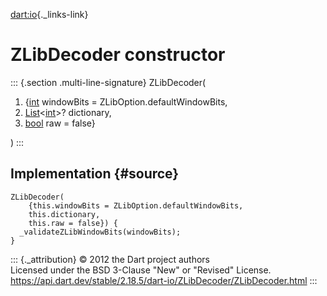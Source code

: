[dart:io](../../dart-io/dart-io-library){._links-link}

ZLibDecoder constructor
=======================

::: {.section .multi-line-signature}
ZLibDecoder(

1.  {[int](../../dart-core/int-class) windowBits =
    ZLibOption.defaultWindowBits,
2.  [List](../../dart-core/list-class)\<[int](../../dart-core/int-class)\>?
    dictionary,
3.  [bool](../../dart-core/bool-class) raw = false}

)
:::

Implementation {#source}
--------------

``` {.language-dart data-language="dart"}
ZLibDecoder(
    {this.windowBits = ZLibOption.defaultWindowBits,
    this.dictionary,
    this.raw = false}) {
  _validateZLibWindowBits(windowBits);
}
```

::: {._attribution}
© 2012 the Dart project authors\
Licensed under the BSD 3-Clause \"New\" or \"Revised\" License.\
<https://api.dart.dev/stable/2.18.5/dart-io/ZLibDecoder/ZLibDecoder.html>
:::

